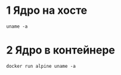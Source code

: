 # 1 Ядро на хосте
 
```shell
uname -a
```

# 2 Ядро в контейнере

```shell
docker run alpine uname -a
```